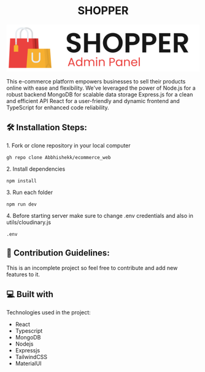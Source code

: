 <h1 align="center" id="title">SHOPPER</h1>
<img src="./admin/src/assets/nav-logo.svg" alt="SHOPPER" />
<p id="description">This e-commerce platform empowers businesses to sell their products online with ease and flexibility. We've leveraged the power of Node.js for a robust backend MongoDB for scalable data storage Express.js for a clean and efficient API React for a user-friendly and dynamic frontend and TypeScript for enhanced code reliability.</p>

<h2>🛠️ Installation Steps:</h2>

<p>1. Fork or clone repository in your local computer</p>

```
gh repo clone Abbhishekk/ecommerce_web
```

<p>2. Install dependencies</p>

```
npm install 
```

<p>3. Run each folder</p>

```
npm run dev
```

<p>4. Before starting server make sure to change .env credentials and also in utils/cloudinary.js</p>

```
.env
```

<h2>🍰 Contribution Guidelines:</h2>

This is an incomplete project so feel free to contribute and add new features to it.

  
  
<h2>💻 Built with</h2>

Technologies used in the project:

*   React
*   Typescript
*   MongoDB
*   Nodejs
*   Expressjs
*   TailwindCSS
*   MaterialUI
